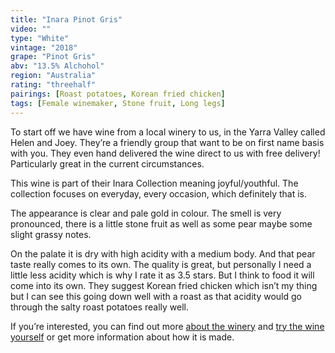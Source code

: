 ```yaml
---
title: "Inara Pinot Gris"
video: ""
type: "White"
vintage: "2018"
grape: "Pinot Gris"
abv: "13.5% Alchohol"
region: "Australia"
rating: "threehalf"
pairings: [Roast potatoes, Korean fried chicken]
tags: [Female winemaker, Stone fruit, Long legs]
---
```


To start off we have wine from a local  winery to us, in the Yarra Valley called Helen and Joey. They&rsquo;re a friendly group that want to be on first name basis with you. They even hand delivered the wine direct to us with free delivery! Particularly great in the current circumstances.

This wine is part of their Inara Collection meaning joyful/youthful. The collection focuses on everyday, every occasion, which definitely that is.

The appearance is clear and pale gold in colour. The smell is very pronounced, there is a little stone fruit as well as some pear maybe some slight grassy notes.

On the palate it is dry with high acidity with a medium body. And that pear taste really comes to its own. The quality is great, but personally I need a little less acidity which is why I rate it as 3.5 stars. But I think to food it will come into its own. They suggest Korean fried chicken which isn&rsquo;t my thing but I can see this going down well with a roast as that acidity would go through the salty roast potatoes really well.

If you&rsquo;re interested, you can find out more [about the winery](https://helenandjoeyestate.com.au "Helen and Joey") and [try the wine yourself](https://helenandjoeyestate.com.au/shop/2018-inara-pinot-gris/ "2018 Inara Pinot Gris") or get more information about how it is made.